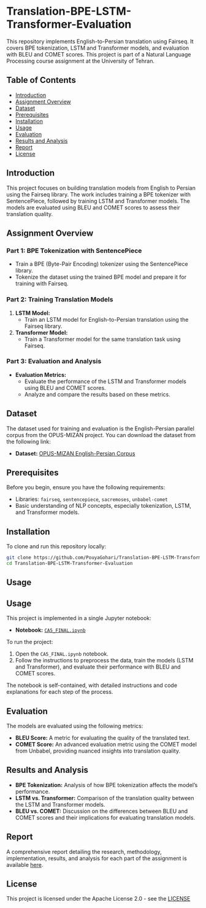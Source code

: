 # Translation-BPE-LSTM-Transformer-Evaluation
This repository implements English-to-Persian translation using Fairseq. It covers BPE tokenization, LSTM and Transformer models, and evaluation with BLEU and COMET scores. This project is part of a Natural Language Processing course assignment at the University of Tehran.

## Table of Contents

- [Introduction](#introduction)
- [Assignment Overview](#assignment-overview)
- [Dataset](#dataset)
- [Prerequisites](#prerequisites)
- [Installation](#installation)
- [Usage](#usage)
- [Evaluation](#evaluation)
- [Results and Analysis](#results-and-analysis)
- [Report](#report)
- [License](#license)

## Introduction

This project focuses on building translation models from English to Persian using the Fairseq library. The work includes training a BPE tokenizer with SentencePiece, followed by training LSTM and Transformer models. The models are evaluated using BLEU and COMET scores to assess their translation quality.

## Assignment Overview

### Part 1: BPE Tokenization with SentencePiece

- Train a BPE (Byte-Pair Encoding) tokenizer using the SentencePiece library.
- Tokenize the dataset using the trained BPE model and prepare it for training with Fairseq.

### Part 2: Training Translation Models

1. **LSTM Model:**
   - Train an LSTM model for English-to-Persian translation using the Fairseq library.
2. **Transformer Model:**
   - Train a Transformer model for the same translation task using Fairseq.

### Part 3: Evaluation and Analysis

- **Evaluation Metrics:**
  - Evaluate the performance of the LSTM and Transformer models using BLEU and COMET scores.
  - Analyze and compare the results based on these metrics.

## Dataset

The dataset used for training and evaluation is the English-Persian parallel corpus from the OPUS-MIZAN project. You can download the dataset from the following link:

- **Dataset:** [OPUS-MIZAN English-Persian Corpus](https://object.pouta.csc.fi/OPUS-MIZAN/v1/moses/en-fa.txt.zip)

## Prerequisites

Before you begin, ensure you have the following requirements:
- Libraries: `fairseq`, `sentencepiece`, `sacremoses`, `unbabel-comet`
- Basic understanding of NLP concepts, especially tokenization, LSTM, and Transformer models.


## Installation

To clone and run this repository locally:
```sh
git clone https://github.com/PouyaGohari/Translation-BPE-LSTM-Transformer-Evaluation.git
cd Translation-BPE-LSTM-Transformer-Evaluation
```

## Usage
## Usage

This project is implemented in a single Jupyter notebook:

- **Notebook:** [`CA5_FINAL.ipynb`](CA5_FINAL.ipynb)

To run the project:

1. Open the `CA5_FINAL.ipynb` notebook.
2. Follow the instructions to preprocess the data, train the models (LSTM and Transformer), and evaluate their performance with BLEU and COMET scores.

The notebook is self-contained, with detailed instructions and code explanations for each step of the process.

## Evaluation

The models are evaluated using the following metrics:

- **BLEU Score:** A metric for evaluating the quality of the translated text.
- **COMET Score:** An advanced evaluation metric using the COMET model from Unbabel, providing nuanced insights into translation quality.

## Results and Analysis

- **BPE Tokenization:** Analysis of how BPE tokenization affects the model’s performance.
- **LSTM vs. Transformer:** Comparison of the translation quality between the LSTM and Transformer models.
- **BLEU vs. COMET:** Discussion on the differences between BLEU and COMET scores and their implications for evaluating translation models.

## Report

A comprehensive report detailing the research, methodology, implementation, results, and analysis for each part of the assignment is available [here](NLP_CA5.pdf).

## License

This project is licensed under the Apache License 2.0 - see the [LICENSE](LICENSE)
